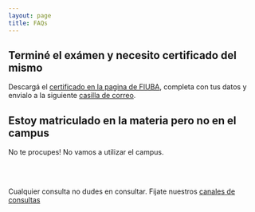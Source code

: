 ```yaml
---
layout: page
title: FAQs
---
```


## Terminé el exámen y necesito certificado del mismo

Descargá el [certificado en la pagina de FIUBA](https://cms.fi.uba.ar/uploads/CONSTANCIA_POR_RENDIR_EXAMEN_2021_726815957f.pdf), completa con tus datos y envialo a la siguiente <a href="https://mail.google.com/mail/?view=cm&fs=1&to=lleveroni@fi.uba.ar" target="_blank"> casilla de correo</a>.

## Estoy matriculado en la materia pero no en el campus

No te procupes! No vamos a utilizar el campus.

<br><br>
<p class="text-muted">Cualquier consulta no dudes en consultar. Fijate nuestros <a href="/#canales-consultas">canales de consultas</a></p>